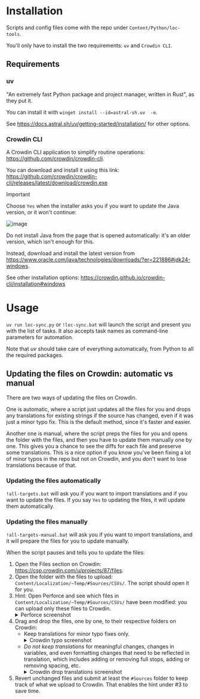 # Installation

Scripts and config files come with the repo under `Content/Python/loc-tools`.

You'll only have to install the two requirements: `uv` and `Crowdin CLI`.

## Requirements

### uv

"An extremely fast Python package and project manager, written in Rust", as they put it.

You can install it with `winget install --id=astral-sh.uv  -e`.

See https://docs.astral.sh/uv/getting-started/installation/ for other options.

### Crowdin CLI

A Crowdin CLI application to simplify routine operations: https://github.com/crowdin/crowdin-cli.

You can download and install it using this link: https://github.com/crowdin/crowdin-cli/releases/latest/download/crowdin.exe

>[!IMPORTANT]
>
> Choose `Yes` when the installer asks you if you want to update the Java version, or it won't continue:
> 
> ![image](https://github.com/user-attachments/assets/08b82d18-3d3e-4369-a42d-dd4a255a9e62)
>
> Do not install Java from the page that is opened automatically: it's an older version, which isn't enough for this.
>
> Instead, download and install the latest version from https://www.oracle.com/java/technologies/downloads/?er=221886#jdk24-windows.

See other installation options: https://crowdin.github.io/crowdin-cli/installation#windows

# Usage

`uv run loc-sync.py` or `!loc-sync.bat` will launch the script and present you with the list of tasks. It also accepts task names as command-line parameters for automation.

Note that _uv_ should take care of everything automatically, from Python to all the required packages.

## Updating the files on Crowdin: automatic vs manual

There are two ways of updating the files on Crowdin.

One is automatic, where a script just updates all the files for you and drops any translations for existing strings if the source has changed, even if it was just a minor typo fix. 
This is the default method, since it's faster and easier.

Another one is manual, where the script preps the files for you and opens the folder with the files, and then you have to update them manually one by one. 
This gives you a chance to see the diffs for each file and preserve some translations. 
This is a nice option if you know you've been fixing a lot of minor typos in the repo but not on Crowdin, and you don't want to lose translations because of that.

### Updating the files automatically

`!all-targets.bat` will ask you if you want to import translations and if you want to update the files. If you say `Yes` to updating the files, it will update them automatically.

### Updating the files manually

`!all-targets-manual.bat` will ask you if you want to import translations, and it will prepare the files for you to update manually.

When the script pauses and tells you to update the files:

1. Open the Files section on Crowdin: https://csp.crowdin.com/u/projects/87/files.
2. Open the folder with the files to upload: `Content/Localization/~Temp/#Sources/CSVs/`. The script should open it for you.
3. Hint: Open Perforce and see which files in `Content/Localization/~Temp/#Sources/CSVs/` have been modified: you can upload only these files to Crowdin. <details><summary>Perforce screenshot</summary>![image](https://github.com/user-attachments/assets/e3589b6c-0719-4f46-a135-44518386132a)</details>
4. Drag and drop the files, one by one, to their respective folders on Crowdin:
   - Keep translations for minor typo fixes only. <details><summary>Crowdin typo screenshot</summary>...Couldn't find an example during the last update...</details>
   - _Do not keep translations_ for meaningful changes, changes in variables, and even formatting changes that need to be reflected in translation, which includes adding or removing full stops, adding or removing spacing, etc. <details><summary>Crowdin drop translations screenshot</summary>!image](https://github.com/user-attachments/assets/8b9c3100-6a11-4ce5-90fa-f350162d60e1)</details>
5. Revert unchanged files and submit at least the `#Sources` folder to keep track of what we upload to Crowdin. That enables the hint under #3 to save time.
